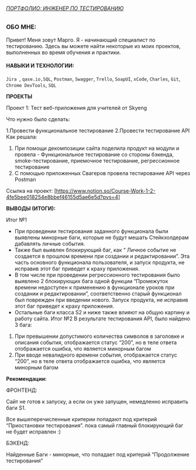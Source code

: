 ###### <u>ПОРТФОЛИО: ИНЖЕНЕР ПО ТЕСТИРОВАНИЮ</u>

### ОБО МНЕ:

Привет! Меня зовут Марго. Я - начинающий специалист по тестированию. Здесь вы можете найти некоторые из моих проектов, выполненных во время обучения и практики.

#### НАВЫКИ И ТЕХНОЛОГИИ:

`Jira `, `qase.io,SQL`, `Postman`, `Swagger`, `Trello`,
`SoapUI`, `xCode`, `Charles`, `Git`, `Chrome DevTools`, `SQL`




**ПРОЕКТЫ**

Проект 1: Тест веб-приложения для учителей от Skyeng

Что нужно было сделать:

1.Провести функциональное тестирование 
2.Провести тестирование API
Как решала: 
1. При помощи декомпозиции сайта поделила продукт на модули и провела - Функциональное тестирование со стороны бэкенда, smoke-тестирование, приемочное тестирование, регрессионное тестирование
2. С помощью приложенных Свагеров провела тестирование API через Postman

Ссылка на проект: [https://www.notion.so/Course-Work-1-2-4fe5bee018254e8bbef46155d5ae6e5d?pvs=4]

**ВЫВОДЫ (ИТОГИ):**

Итог №1 
- При проведении тестирования заданного функционала были выявлены минорные баги, которые не будут мешать Стейкхолдерам дабавлять личные события.
- Также был выявлен блокирующий баг, как “ Личное событие не создается в прошлом времени при создании и редактировании”. Эта часть основного функционала пользователя, и запуск продукта, не исправив этот баг приведет к краху приложения.
- В том числе при проведении регрессионного тестирования было выявлено 2 блокирующих бага одной функции “Промежуток времени недоступен к применению в функционале уроков при создании и редактировании”, соответственно старый функционал был поврежден при введении нового. Запуск продукта, не исправив этот баг приведет к краху приложения.
- Остальные баги класса S2 и ниже также влияют на общую картину и работу сайта.
Итог №2 В результате тестирования API, было найдено 3 бага:

1. При превышении допустимого количества символов в заголовке и описания события, отображается статус “200”, но в теле ответа отображается ошибка, что является минорным багом
2. При вводе невалидного времени события, отображается статус “200”, но в теле ответа отображается ошибка, что является минорным багом


**Рекомендации:**

ФРОНТЕНД:

Сайт не готов к запуску, а если он уже запущен, немедленно исправить баги S1.

Все вышеперечисленные критерии попадают под критерий “Приостановки тестирования”. пока самый главный блокирующий баг не будет исправлен :)

БЭКЕНД:

Найденные Баги - минорные, что попадает под критерий “Продолжение тестирования”


